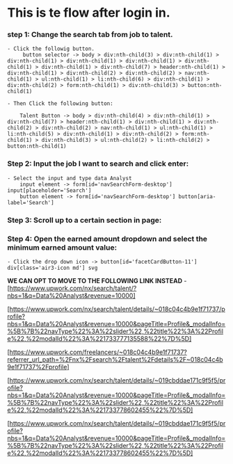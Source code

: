 # This is te flow after login in.

### step 1: Change the search tab from job to talent.

    - Click the followig button.
         button selector -> body > div:nth-child(3) > div:nth-child(1) > div:nth-child(1) > div:nth-child(1) > div:nth-child(1) > div:nth-child(1) > div:nth-child(1) > div:nth-child(7) > header:nth-child(1) > div:nth-child(1) > div:nth-child(2) > div:nth-child(2) > nav:nth-child(1) > ul:nth-child(1) > li:nth-child(6) > div:nth-child(1) > div:nth-child(2) > form:nth-child(1) > div:nth-child(3) > button:nth-child(1)

    - Then Click the following button:

        Talent Button -> body > div:nth-child(4) > div:nth-child(1) > div:nth-child(7) > header:nth-child(1) > div:nth-child(1) > div:nth-child(2) > div:nth-child(2) > nav:nth-child(1) > ul:nth-child(1) > li:nth-child(5) > div:nth-child(1) > div:nth-child(2) > form:nth-child(1) > div:nth-child(3) > ul:nth-child(2) > li:nth-child(2) > button:nth-child(1)

### Step 2: Input the job I want to search and click enter:

    - Select the input and type data Analyst
        input element -> form[id='navSearchForm-desktop'] input[placeholder='Search']
        button element -> form[id='navSearchForm-desktop'] button[aria-label='Search']

### Step 3: Scroll up to a certain section in page:

### Step 4: Open the earned amount dropdown and select the minimum earned amount value:

    - Click the drop down icon -> button[id='facetCardButton-11'] div[class='air3-icon md'] svg

**WE CAN OPT TO MOVE TO THE FOLLOWING LINK INSTEAD** - [https://www.upwork.com/nx/search/talent/?nbs=1&q=Data%20Analyst&revenue=10000]

[https://www.upwork.com/nx/search/talent/details/~018c04c4b9e1f71737/profile?nbs=1&q=Data%20Analyst&revenue=10000&pageTitle=Profile&_modalInfo=%5B%7B%22navType%22%3A%22slider%22,%22title%22%3A%22Profile%22,%22modalId%22%3A%221733777135588%22%7D%5D]

[https://www.upwork.com/freelancers/~018c04c4b9e1f71737?referrer_url_path=%2Fnx%2Fsearch%2Ftalent%2Fdetails%2F~018c04c4b9e1f71737%2Fprofile]

[https://www.upwork.com/nx/search/talent/details/~019cbddae171c9f5f5/profile?nbs=1&q=Data%20Analyst&revenue=10000&pageTitle=Profile&_modalInfo=%5B%7B%22navType%22%3A%22slider%22,%22title%22%3A%22Profile%22,%22modalId%22%3A%221733778602455%22%7D%5D]

[https://www.upwork.com/nx/search/talent/details/~019cbddae171c9f5f5/profile?nbs=1&q=Data%20Analyst&revenue=10000&pageTitle=Profile&_modalInfo=%5B%7B%22navType%22%3A%22slider%22,%22title%22%3A%22Profile%22,%22modalId%22%3A%221733778602455%22%7D%5D]
